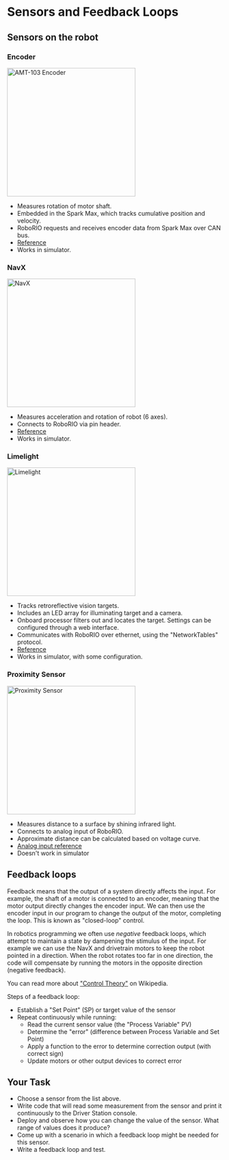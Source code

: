 # Sensors and Feedback Loops

## Sensors on the robot

### Encoder

<img src="https://media.digikey.com/photos/CUI%20Photos/AMT103-V.jpg" alt="AMT-103 Encoder" height="300">

- Measures rotation of motor shaft.
- Embedded in the Spark Max, which tracks cumulative position and velocity.
- RoboRIO requests and receives encoder data from Spark Max over CAN bus.
- [Reference](../reference/#using-encoders)
- Works in simulator.

### NavX

<img src="http://www.kauailabs.com/store/image/data/navx_mxp_boardphoto_top_annotated.jpg" alt="NavX" height="300">

- Measures acceleration and rotation of robot (6 axes).
- Connects to RoboRIO via pin header.
- [Reference](../reference/#ahrs)
- Works in simulator.

### Limelight

<img src="https://cdn.shopify.com/s/files/1/2478/0822/files/Front_720x.jpg?v=1512551879" alt="Limelight" height="300">

- Tracks retroreflective vision targets.
- Includes an LED array for illuminating target and a camera.
- Onboard processor filters out and locates the target. Settings can be configured through a web interface.
- Communicates with RoboRIO over ethernet, using the "NetworkTables" protocol.
- [Reference](../reference/#vision)
- Works in simulator, with some configuration.

### Proximity Sensor

<img src="https://upload.wikimedia.org/wikipedia/commons/2/27/Sharp_GP2Y0A21YK_IR_proximity_sensor_cropped.jpg" alt="Proximity Sensor" height="300">

- Measures distance to a surface by shining infrared light.
- Connects to analog input of RoboRIO.
- Approximate distance can be calculated based on voltage curve.
- [Analog input reference](../reference/#roborio-io)
- Doesn't work in simulator

## Feedback loops

Feedback means that the output of a system directly affects the input. For example, the shaft of a motor is connected to an encoder, meaning that the motor output directly changes the encoder input. We can then use the encoder input in our program to change the output of the motor, completing the loop. This is known as "closed-loop" control.

In robotics programming we often use *negative* feedback loops, which attempt to maintain a state by dampening the stimulus of the input. For example we can use the NavX and drivetrain motors to keep the robot pointed in a direction. When the robot rotates too far in one direction, the code will compensate by running the motors in the opposite direction (negative feedback).

You can read more about ["Control Theory"](https://en.wikipedia.org/wiki/Control_theory) on Wikipedia.

Steps of a feedback loop:

- Establish a "Set Point" (SP) or target value of the sensor
- Repeat continuously while running:
    - Read the current sensor value (the "Process Variable" PV)
    - Determine the "error" (difference between Process Variable and Set Point)
    - Apply a function to the error to determine correction output (with correct sign)
    - Update motors or other output devices to correct error

## Your Task

- Choose a sensor from the list above.
- Write code that will read some measurement from the sensor and print it continuously to the Driver Station console.
- Deploy and observe how you can change the value of the sensor. What range of values does it produce?
- Come up with a scenario in which a feedback loop might be needed for this sensor.
- Write a feedback loop and test.